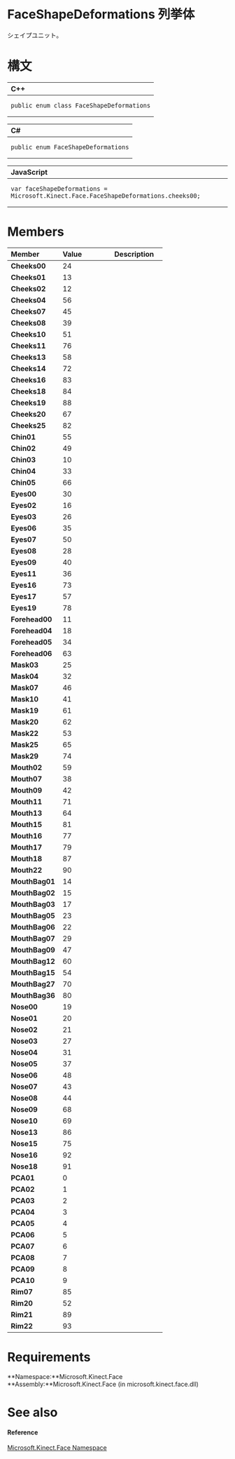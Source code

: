 FaceShapeDeformations 列挙体  
=================================  

シェイプユニット。  
<span id="syntaxSection"></span>

構文
======  

<table>
<colgroup>
<col width="100%" />
</colgroup>
<thead>
<tr class="header">
<th align="left">C++</th>
</tr>
</thead>
<tbody>
<tr class="odd">
<td align="left"><pre><code>public enum class FaceShapeDeformations</code></pre></td>
</tr>
</tbody>
</table>

<table>
<colgroup>
<col width="100%" />
</colgroup>
<thead>
<tr class="header">
<th align="left">C#</th>
</tr>
</thead>
<tbody>
<tr class="odd">
<td align="left"><pre><code>public enum FaceShapeDeformations</code></pre></td>
</tr>
</tbody>
</table>

<table>
<colgroup>
<col width="100%" />
</colgroup>
<thead>
<tr class="header">
<th align="left">JavaScript</th>
</tr>
</thead>
<tbody>
<tr class="odd">
<td align="left"><pre><code>var faceShapeDeformations = Microsoft.Kinect.Face.FaceShapeDeformations.cheeks00;</code></pre></td>
</tr>
</tbody>
</table>

<span id="ID4EJEAC"></span>

Members  
=======  

<table>
<colgroup>
<col width="33%" />
<col width="33%" />
<col width="33%" />
</colgroup>
<thead>
<tr class="header">
<th align="left">Member</th>
<th align="left">Value</th>
<th align="left">Description</th>
</tr>
</thead>
<tbody>
<tr class="odd">
<td align="left"><strong>Cheeks00</strong></td>
<td align="left">24</td>
<td align="left"></td>
</tr>
<tr class="even">
<td align="left"><strong>Cheeks01</strong></td>
<td align="left">13</td>
<td align="left"></td>
</tr>
<tr class="odd">
<td align="left"><strong>Cheeks02</strong></td>
<td align="left">12</td>
<td align="left"></td>
</tr>
<tr class="even">
<td align="left"><strong>Cheeks04</strong></td>
<td align="left">56</td>
<td align="left"></td>
</tr>
<tr class="odd">
<td align="left"><strong>Cheeks07</strong></td>
<td align="left">45</td>
<td align="left"></td>
</tr>
<tr class="even">
<td align="left"><strong>Cheeks08</strong></td>
<td align="left">39</td>
<td align="left"></td>
</tr>
<tr class="odd">
<td align="left"><strong>Cheeks10</strong></td>
<td align="left">51</td>
<td align="left"></td>
</tr>
<tr class="even">
<td align="left"><strong>Cheeks11</strong></td>
<td align="left">76</td>
<td align="left"></td>
</tr>
<tr class="odd">
<td align="left"><strong>Cheeks13</strong></td>
<td align="left">58</td>
<td align="left"></td>
</tr>
<tr class="even">
<td align="left"><strong>Cheeks14</strong></td>
<td align="left">72</td>
<td align="left"></td>
</tr>
<tr class="odd">
<td align="left"><strong>Cheeks16</strong></td>
<td align="left">83</td>
<td align="left"></td>
</tr>
<tr class="even">
<td align="left"><strong>Cheeks18</strong></td>
<td align="left">84</td>
<td align="left"></td>
</tr>
<tr class="odd">
<td align="left"><strong>Cheeks19</strong></td>
<td align="left">88</td>
<td align="left"></td>
</tr>
<tr class="even">
<td align="left"><strong>Cheeks20</strong></td>
<td align="left">67</td>
<td align="left"></td>
</tr>
<tr class="odd">
<td align="left"><strong>Cheeks25</strong></td>
<td align="left">82</td>
<td align="left"></td>
</tr>
<tr class="even">
<td align="left"><strong>Chin01</strong></td>
<td align="left">55</td>
<td align="left"></td>
</tr>
<tr class="odd">
<td align="left"><strong>Chin02</strong></td>
<td align="left">49</td>
<td align="left"></td>
</tr>
<tr class="even">
<td align="left"><strong>Chin03</strong></td>
<td align="left">10</td>
<td align="left"></td>
</tr>
<tr class="odd">
<td align="left"><strong>Chin04</strong></td>
<td align="left">33</td>
<td align="left"></td>
</tr>
<tr class="even">
<td align="left"><strong>Chin05</strong></td>
<td align="left">66</td>
<td align="left"></td>
</tr>
<tr class="odd">
<td align="left"><strong>Eyes00</strong></td>
<td align="left">30</td>
<td align="left"></td>
</tr>
<tr class="even">
<td align="left"><strong>Eyes02</strong></td>
<td align="left">16</td>
<td align="left"></td>
</tr>
<tr class="odd">
<td align="left"><strong>Eyes03</strong></td>
<td align="left">26</td>
<td align="left"></td>
</tr>
<tr class="even">
<td align="left"><strong>Eyes06</strong></td>
<td align="left">35</td>
<td align="left"></td>
</tr>
<tr class="odd">
<td align="left"><strong>Eyes07</strong></td>
<td align="left">50</td>
<td align="left"></td>
</tr>
<tr class="even">
<td align="left"><strong>Eyes08</strong></td>
<td align="left">28</td>
<td align="left"></td>
</tr>
<tr class="odd">
<td align="left"><strong>Eyes09</strong></td>
<td align="left">40</td>
<td align="left"></td>
</tr>
<tr class="even">
<td align="left"><strong>Eyes11</strong></td>
<td align="left">36</td>
<td align="left"></td>
</tr>
<tr class="odd">
<td align="left"><strong>Eyes16</strong></td>
<td align="left">73</td>
<td align="left"></td>
</tr>
<tr class="even">
<td align="left"><strong>Eyes17</strong></td>
<td align="left">57</td>
<td align="left"></td>
</tr>
<tr class="odd">
<td align="left"><strong>Eyes19</strong></td>
<td align="left">78</td>
<td align="left"></td>
</tr>
<tr class="even">
<td align="left"><strong>Forehead00</strong></td>
<td align="left">11</td>
<td align="left"></td>
</tr>
<tr class="odd">
<td align="left"><strong>Forehead04</strong></td>
<td align="left">18</td>
<td align="left"></td>
</tr>
<tr class="even">
<td align="left"><strong>Forehead05</strong></td>
<td align="left">34</td>
<td align="left"></td>
</tr>
<tr class="odd">
<td align="left"><strong>Forehead06</strong></td>
<td align="left">63</td>
<td align="left"></td>
</tr>
<tr class="even">
<td align="left"><strong>Mask03</strong></td>
<td align="left">25</td>
<td align="left"></td>
</tr>
<tr class="odd">
<td align="left"><strong>Mask04</strong></td>
<td align="left">32</td>
<td align="left"></td>
</tr>
<tr class="even">
<td align="left"><strong>Mask07</strong></td>
<td align="left">46</td>
<td align="left"></td>
</tr>
<tr class="odd">
<td align="left"><strong>Mask10</strong></td>
<td align="left">41</td>
<td align="left"></td>
</tr>
<tr class="even">
<td align="left"><strong>Mask19</strong></td>
<td align="left">61</td>
<td align="left"></td>
</tr>
<tr class="odd">
<td align="left"><strong>Mask20</strong></td>
<td align="left">62</td>
<td align="left"></td>
</tr>
<tr class="even">
<td align="left"><strong>Mask22</strong></td>
<td align="left">53</td>
<td align="left"></td>
</tr>
<tr class="odd">
<td align="left"><strong>Mask25</strong></td>
<td align="left">65</td>
<td align="left"></td>
</tr>
<tr class="even">
<td align="left"><strong>Mask29</strong></td>
<td align="left">74</td>
<td align="left"></td>
</tr>
<tr class="odd">
<td align="left"><strong>Mouth02</strong></td>
<td align="left">59</td>
<td align="left"></td>
</tr>
<tr class="even">
<td align="left"><strong>Mouth07</strong></td>
<td align="left">38</td>
<td align="left"></td>
</tr>
<tr class="odd">
<td align="left"><strong>Mouth09</strong></td>
<td align="left">42</td>
<td align="left"></td>
</tr>
<tr class="even">
<td align="left"><strong>Mouth11</strong></td>
<td align="left">71</td>
<td align="left"></td>
</tr>
<tr class="odd">
<td align="left"><strong>Mouth13</strong></td>
<td align="left">64</td>
<td align="left"></td>
</tr>
<tr class="even">
<td align="left"><strong>Mouth15</strong></td>
<td align="left">81</td>
<td align="left"></td>
</tr>
<tr class="odd">
<td align="left"><strong>Mouth16</strong></td>
<td align="left">77</td>
<td align="left"></td>
</tr>
<tr class="even">
<td align="left"><strong>Mouth17</strong></td>
<td align="left">79</td>
<td align="left"></td>
</tr>
<tr class="odd">
<td align="left"><strong>Mouth18</strong></td>
<td align="left">87</td>
<td align="left"></td>
</tr>
<tr class="even">
<td align="left"><strong>Mouth22</strong></td>
<td align="left">90</td>
<td align="left"></td>
</tr>
<tr class="odd">
<td align="left"><strong>MouthBag01</strong></td>
<td align="left">14</td>
<td align="left"></td>
</tr>
<tr class="even">
<td align="left"><strong>MouthBag02</strong></td>
<td align="left">15</td>
<td align="left"></td>
</tr>
<tr class="odd">
<td align="left"><strong>MouthBag03</strong></td>
<td align="left">17</td>
<td align="left"></td>
</tr>
<tr class="even">
<td align="left"><strong>MouthBag05</strong></td>
<td align="left">23</td>
<td align="left"></td>
</tr>
<tr class="odd">
<td align="left"><strong>MouthBag06</strong></td>
<td align="left">22</td>
<td align="left"></td>
</tr>
<tr class="even">
<td align="left"><strong>MouthBag07</strong></td>
<td align="left">29</td>
<td align="left"></td>
</tr>
<tr class="odd">
<td align="left"><strong>MouthBag09</strong></td>
<td align="left">47</td>
<td align="left"></td>
</tr>
<tr class="even">
<td align="left"><strong>MouthBag12</strong></td>
<td align="left">60</td>
<td align="left"></td>
</tr>
<tr class="odd">
<td align="left"><strong>MouthBag15</strong></td>
<td align="left">54</td>
<td align="left"></td>
</tr>
<tr class="even">
<td align="left"><strong>MouthBag27</strong></td>
<td align="left">70</td>
<td align="left"></td>
</tr>
<tr class="odd">
<td align="left"><strong>MouthBag36</strong></td>
<td align="left">80</td>
<td align="left"></td>
</tr>
<tr class="even">
<td align="left"><strong>Nose00</strong></td>
<td align="left">19</td>
<td align="left"></td>
</tr>
<tr class="odd">
<td align="left"><strong>Nose01</strong></td>
<td align="left">20</td>
<td align="left"></td>
</tr>
<tr class="even">
<td align="left"><strong>Nose02</strong></td>
<td align="left">21</td>
<td align="left"></td>
</tr>
<tr class="odd">
<td align="left"><strong>Nose03</strong></td>
<td align="left">27</td>
<td align="left"></td>
</tr>
<tr class="even">
<td align="left"><strong>Nose04</strong></td>
<td align="left">31</td>
<td align="left"></td>
</tr>
<tr class="odd">
<td align="left"><strong>Nose05</strong></td>
<td align="left">37</td>
<td align="left"></td>
</tr>
<tr class="even">
<td align="left"><strong>Nose06</strong></td>
<td align="left">48</td>
<td align="left"></td>
</tr>
<tr class="odd">
<td align="left"><strong>Nose07</strong></td>
<td align="left">43</td>
<td align="left"></td>
</tr>
<tr class="even">
<td align="left"><strong>Nose08</strong></td>
<td align="left">44</td>
<td align="left"></td>
</tr>
<tr class="odd">
<td align="left"><strong>Nose09</strong></td>
<td align="left">68</td>
<td align="left"></td>
</tr>
<tr class="even">
<td align="left"><strong>Nose10</strong></td>
<td align="left">69</td>
<td align="left"></td>
</tr>
<tr class="odd">
<td align="left"><strong>Nose13</strong></td>
<td align="left">86</td>
<td align="left"></td>
</tr>
<tr class="even">
<td align="left"><strong>Nose15</strong></td>
<td align="left">75</td>
<td align="left"></td>
</tr>
<tr class="odd">
<td align="left"><strong>Nose16</strong></td>
<td align="left">92</td>
<td align="left"></td>
</tr>
<tr class="even">
<td align="left"><strong>Nose18</strong></td>
<td align="left">91</td>
<td align="left"></td>
</tr>
<tr class="odd">
<td align="left"><strong>PCA01</strong></td>
<td align="left">0</td>
<td align="left"></td>
</tr>
<tr class="even">
<td align="left"><strong>PCA02</strong></td>
<td align="left">1</td>
<td align="left"></td>
</tr>
<tr class="odd">
<td align="left"><strong>PCA03</strong></td>
<td align="left">2</td>
<td align="left"></td>
</tr>
<tr class="even">
<td align="left"><strong>PCA04</strong></td>
<td align="left">3</td>
<td align="left"></td>
</tr>
<tr class="odd">
<td align="left"><strong>PCA05</strong></td>
<td align="left">4</td>
<td align="left"></td>
</tr>
<tr class="even">
<td align="left"><strong>PCA06</strong></td>
<td align="left">5</td>
<td align="left"></td>
</tr>
<tr class="odd">
<td align="left"><strong>PCA07</strong></td>
<td align="left">6</td>
<td align="left"></td>
</tr>
<tr class="even">
<td align="left"><strong>PCA08</strong></td>
<td align="left">7</td>
<td align="left"></td>
</tr>
<tr class="odd">
<td align="left"><strong>PCA09</strong></td>
<td align="left">8</td>
<td align="left"></td>
</tr>
<tr class="even">
<td align="left"><strong>PCA10</strong></td>
<td align="left">9</td>
<td align="left"></td>
</tr>
<tr class="odd">
<td align="left"><strong>Rim07</strong></td>
<td align="left">85</td>
<td align="left"></td>
</tr>
<tr class="even">
<td align="left"><strong>Rim20</strong></td>
<td align="left">52</td>
<td align="left"></td>
</tr>
<tr class="odd">
<td align="left"><strong>Rim21</strong></td>
<td align="left">89</td>
<td align="left"></td>
</tr>
<tr class="even">
<td align="left"><strong>Rim22</strong></td>
<td align="left">93</td>
<td align="left"></td>
</tr>
</tbody>
</table>

<span id="requirements"></span>

Requirements  
============  

**Namespace:**Microsoft.Kinect.Face  
**Assembly:**Microsoft.Kinect.Face (in microsoft.kinect.face.dll)  

<span id="ID4EQEAC"></span>

See also  
========  

<span id="ID4ESEAC"></span>
#### Reference  

[Microsoft.Kinect.Face Namespace](../Kinect.Face.md)  



<!--Please do not edit the data in the comment block below.-->
<!--
TOCTitle : FaceShapeDeformations Enumeration
RLTitle : FaceShapeDeformations Enumeration
KeywordK : FaceShapeDeformations enumeration
KeywordK : Microsoft.Kinect.Face.FaceShapeDeformations enumeration
HelpPriority : 2
KeywordF : Microsoft.Kinect.Face.FaceShapeDeformations
KeywordF : FaceShapeDeformations
KeywordF : Microsoft.Kinect.Face.FaceShapeDeformations
KeywordA : T:Microsoft.Kinect.Face.FaceShapeDeformations
AssetID : T:Microsoft.Kinect.Face.FaceShapeDeformations
Locale : en-us
CommunityContent : 1
APIType : Managed
APILocation : microsoft.kinect.face.dll
APIName : Microsoft.Kinect.Face.FaceShapeDeformations
TargetOS : Windows
TopicType : kbSyntax
DevLang : VB
DevLang : CSharp
DevLang : JavaScript
DevLang : C++
DocSet : K4Wv2
ProjType : K4Wv2Proj
Technology : Kinect for Windows
Product : Kinect for Windows SDK v2
productversion : 20
-->
